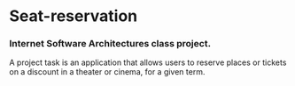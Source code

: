 # Seat-reservation

### Internet Software Architectures class project. 

A project task is an application that allows users to reserve places or tickets on a discount in a theater or cinema, for a given term.
